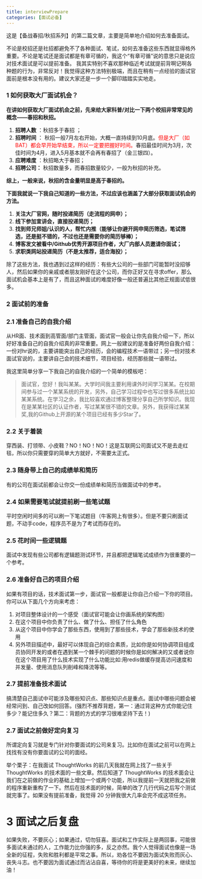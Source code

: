 ```yaml
---
title: interviewPrepare
categories: [面试必备]
---
```

这是【备战春招/秋招系列】的第二篇文章，主要是简单地介绍如何去准备面试。

不论是校招还是社招都避免不了各种面试、笔试，如何去准备这些东西就显得格外重要。不论是笔试还是面试都是有章可循的，我这个“有章可循”说的意思只是说应对技术面试是可以提前准备。 我其实特别不喜欢那种临近考试就提前背啊记啊各种题的行为，非常反对！我觉得这种方法特别极端，而且在稍有一点经验的面试官面前是根本没有用的。建议大家还是一步一个脚印踏踏实实地走。

### 1  如何获取大厂面试机会？

**在讲如何获取大厂面试机会之前，先来给大家科普/对比一下两个校招非常常见的概念——春招和秋招。**

1. **招聘人数** ：秋招多于春招 ；
2. **招聘时间** ： 秋招一般7月左右开始，大概一直持续到10月底。<font color="red">但是大厂（如BAT）都会早开始早结束，所以一定要把握好时间。</font>春招最佳时间为3月，次佳时间为4月，进入5月基本就不会再有春招了（金三银四）。  
3. **应聘难度** ：秋招略大于春招；
4. **招聘公司：**  秋招数量多，而春招数量较少，一般为秋招的补充。 

**综上，一般来说，秋招的含金量明显是高于春招的。**

**下面我就说一下我自己知道的一些方法，不过应该也涵盖了大部分获取面试机会的方法。**

1. **关注大厂官网，随时投递简历（走流程的网申）；**
2.  **线下参加宣讲会，直接投递简历；**
3. **找到师兄师姐/认识的人，帮忙内推（能够让你避开网申简历筛选，笔试筛选，还是挺不错的，不过也还是需要你的简历够棒）；**
4. **博客发文被看中/Github优秀开源项目作者，大厂内部人员邀请你面试；**
5. **求职类网站投递简历（不是太推荐，适合海投）；**


除了这些方法，我也遇到过这样的经历：有些大公司的一些部门可能暂时没招够人，然后如果你的亲戚或者朋友刚好在这个公司，而你正好又在寻求offer，那么面试机会基本上是有了，而且这种面试的难度好像一般还普遍比其他正规面试低很多。

### 2  面试前的准备

### 2.1 准备自己的自我介绍

从HR面、技术面到高管面/部门主管面，面试官一般会让你先自我介绍一下，所以好好准备自己的自我介绍真的非常重要。网上一般建议的是准备好两份自我介绍：一份对hr说的，主要讲能突出自己的经历，会的编程技术一语带过；另一份对技术面试官说的，主要讲自己会的技术细节，项目经验，经历那些就一语带过。

我这里简单分享一下我自己的自我介绍的一个简单的模板吧：

> 面试官，您好！我叫某某。大学时间我主要利用课外时间学习某某。在校期间参与过一个某某系统的开发，另外，自己学习过程中也写过很多系统比如某某系统。在学习之余，我比较喜欢通过博客整理分享自己所学知识。我现在是某某社区的认证作者，写过某某很不错的文章。另外，我获得过某某奖,我的Github上开源的某个项目已经有多少Star了。

### 2.2 关于着装

穿西装、打领带、小皮鞋？NO！NO！NO！这是互联网公司面试又不是去走红毯，所以你只需要穿的简单大方就好，不需要太正式。

### 2.3 随身带上自己的成绩单和简历

有的公司在面试前都会让你交一份成绩单和简历当做面试中的参考。

### 2.4 如果需要笔试就提前刷一些笔试题

平时空闲时间多的可以刷一下笔试题目（牛客网上有很多）。但是不要只刷面试题，不动手code，程序员不是为了考试而存在的。

### 2.5 花时间一些逻辑题

面试中发现有些公司都有逻辑题测试环节，并且都把逻辑笔试成绩作为很重要的一个参考。

### 2.6 准备好自己的项目介绍

如果有项目的话，技术面试第一步，面试官一般都是让你自己介绍一下你的项目。你可以从下面几个方向来考虑：

1. 对项目整体设计的一个感受（面试官可能会让你画系统的架构图）
2. 在这个项目中你负责了什么、做了什么、担任了什么角色
3. 从这个项目中你学会了那些东西，使用到了那些技术，学会了那些新技术的使用
4. 另外项目描述中，最好可以体现自己的综合素质，比如你是如何协调项目组成员协同开发的或者在遇到某一个棘手的问题的时候你是如何解决的又或者说你在这个项目用了什么技术实现了什么功能比如:用redis做缓存提高访问速度和并发量、使用消息队列削峰和降流等等。

### 2.7 提前准备技术面试

搞清楚自己面试中可能涉及哪些知识点、那些知识点是重点。面试中哪些问题会被经常问到、自己改如何回答。(强烈不推荐背题，第一：通过背这种方式你能记住多少？能记住多久？第二：背题的方式的学习很难坚持下去！)

### 2.7 面试之前做好定向复习

所谓定向复习就是专门针对你要面试的公司来复习。比如你在面试之前可以在网上找找有没有你要面试的公司的面经。

举个栗子：在我面试 ThoughtWorks 的前几天我就在网上找了一些关于 ThoughtWorks 的技术面的一些文章。然后知道了 ThoughtWorks 的技术面会让我们在之前做的作业的基础上增加一个或两个功能，所以我提前一天就把我之前做的程序重新重构了一下。然后在技术面的时候，简单的改了几行代码之后写个测试就完事了。如果没有提前准备，我觉得 20 分钟我很大几率会完不成这项任务。

# 3 面试之后复盘

如果失败，不要灰心；如果通过，切勿狂喜。面试和工作实际上是两回事，可能很多面试未通过的人，工作能力比你强的多，反之亦然。我个人觉得面试也像是一场全新的征程，失败和胜利都是平常之事。所以，劝各位不要因为面试失败而灰心、丧失斗志。也不要因为面试通过而沾沾自喜，等待你的将是更美好的未来，继续加油！
